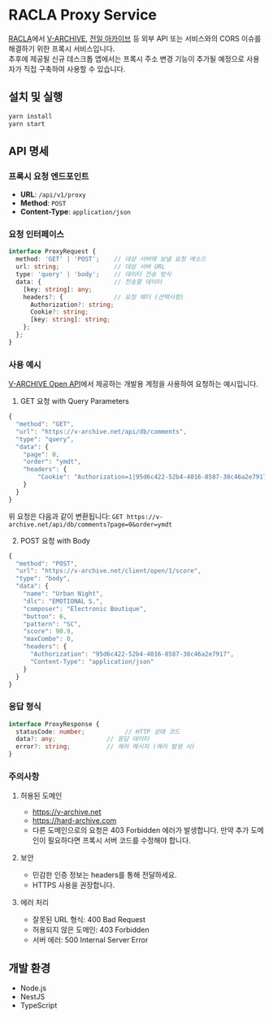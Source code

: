 # RACLA Proxy Service

[RACLA](https://r-archive.zip)에서 [V-ARCHIVE](https://v-archive.net), [전일 아카이브](https://hard-archive.com) 등 외부 API 또는 서비스와의 CORS 이슈를 해결하기 위한 프록시 서비스입니다.    
추후에 제공될 신규 데스크톱 앱에서는 프록시 주소 변경 기능이 추가될 예정으로 사용자가 직접 구축하여 사용할 수 있습니다.

## 설치 및 실행

```bash
yarn install
yarn start
```

## API 명세

### 프록시 요청 엔드포인트

- **URL**: `/api/v1/proxy`
- **Method**: `POST`
- **Content-Type**: `application/json`

### 요청 인터페이스

```typescript
interface ProxyRequest {
  method: 'GET' | 'POST';    // 대상 서버에 보낼 요청 메소드
  url: string;               // 대상 서버 URL
  type: 'query' | 'body';    // 데이터 전송 방식
  data: {                    // 전송할 데이터
    [key: string]: any;
    headers?: {              // 요청 헤더 (선택사항)
      Authorization?: string;
      Cookie?: string;
      [key: string]: string;
    };
  };
}
```

### 사용 예시

[V-ARCHIVE Open API](https://github.com/djmax-in/openapi)에서 제공하는 개발용 계정을 사용하여 요청하는 예시입니다.

1. GET 요청 with Query Parameters
```typescript
{
  "method": "GET",
  "url": "https://v-archive.net/api/db/comments",
  "type": "query",
  "data": {
    "page": 0,
    "order": "ymdt",
    "headers": {
        "Cookie": "Authorization=1|95d6c422-52b4-4016-8587-38c46a2e7917"
    }
  }
}
```
위 요청은 다음과 같이 변환됩니다: `GET https://v-archive.net/api/db/comments?page=0&order=ymdt`

2. POST 요청 with Body
```typescript
{
  "method": "POST",
  "url": "https://v-archive.net/client/open/1/score",
  "type": "body",
  "data": {
    "name": "Urban Night",
    "dlc": "EMOTIONAL S.",
    "composer": "Electronic Boutique",
    "button": 6,
    "pattern": "SC",
    "score": 90.9,
    "maxCombo": 0,
    "headers": {
      "Authorization": "95d6c422-52b4-4016-8587-38c46a2e7917",
      "Content-Type": "application/json"
    }
  }
}
```

### 응답 형식

```typescript
interface ProxyResponse {
  statusCode: number;           // HTTP 상태 코드
  data?: any;              // 응답 데이터
  error?: string;          // 에러 메시지 (에러 발생 시)
}
```

### 주의사항

1. 허용된 도메인
   - https://v-archive.net
   - https://hard-archive.com
   - 다른 도메인으로의 요청은 403 Forbidden 에러가 발생합니다. 만약 추가 도메인이 필요하다면 프록시 서버 코드를 수정해야 합니다.

2. 보안
   - 민감한 인증 정보는 headers를 통해 전달하세요.
   - HTTPS 사용을 권장합니다.

3. 에러 처리
   - 잘못된 URL 형식: 400 Bad Request
   - 허용되지 않은 도메인: 403 Forbidden
   - 서버 에러: 500 Internal Server Error

## 개발 환경

- Node.js
- NestJS
- TypeScript
